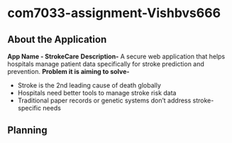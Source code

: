 # com7033-assignment-Vishbvs666
## About the Application
**App Name - StrokeCare**
**Description-** A secure web application that helps hospitals manage patient data specifically for stroke prediction and prevention. 
**Problem it is aiming to solve-** 
- Stroke is the 2nd leading cause of death globally 
- Hospitals need better tools to manage stroke risk data
- Traditional paper records or genetic systems don’t address stroke-specific needs

## Planning
